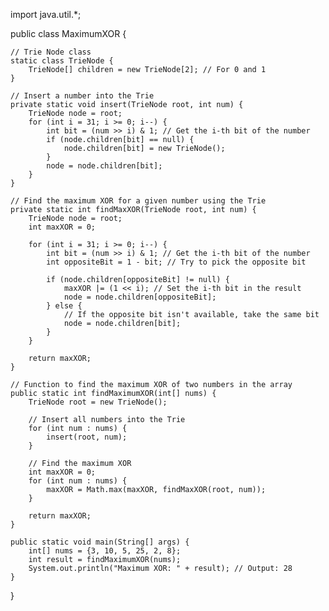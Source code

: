 import java.util.*;

public class MaximumXOR {

    // Trie Node class
    static class TrieNode {
        TrieNode[] children = new TrieNode[2]; // For 0 and 1
    }

    // Insert a number into the Trie
    private static void insert(TrieNode root, int num) {
        TrieNode node = root;
        for (int i = 31; i >= 0; i--) {
            int bit = (num >> i) & 1; // Get the i-th bit of the number
            if (node.children[bit] == null) {
                node.children[bit] = new TrieNode();
            }
            node = node.children[bit];
        }
    }

    // Find the maximum XOR for a given number using the Trie
    private static int findMaxXOR(TrieNode root, int num) {
        TrieNode node = root;
        int maxXOR = 0;

        for (int i = 31; i >= 0; i--) {
            int bit = (num >> i) & 1; // Get the i-th bit of the number
            int oppositeBit = 1 - bit; // Try to pick the opposite bit

            if (node.children[oppositeBit] != null) {
                maxXOR |= (1 << i); // Set the i-th bit in the result
                node = node.children[oppositeBit];
            } else {
                // If the opposite bit isn't available, take the same bit
                node = node.children[bit];
            }
        }

        return maxXOR;
    }

    // Function to find the maximum XOR of two numbers in the array
    public static int findMaximumXOR(int[] nums) {
        TrieNode root = new TrieNode();

        // Insert all numbers into the Trie
        for (int num : nums) {
            insert(root, num);
        }

        // Find the maximum XOR
        int maxXOR = 0;
        for (int num : nums) {
            maxXOR = Math.max(maxXOR, findMaxXOR(root, num));
        }

        return maxXOR;
    }

    public static void main(String[] args) {
        int[] nums = {3, 10, 5, 25, 2, 8};
        int result = findMaximumXOR(nums);
        System.out.println("Maximum XOR: " + result); // Output: 28
    }
}